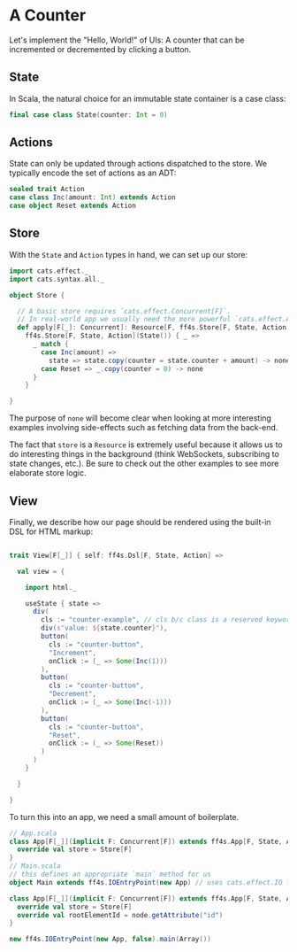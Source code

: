 # A Counter

Let's implement the "Hello, World!" of UIs:
A counter that can be incremented or decremented by clicking a button.

## State

In Scala, the natural choice for an immutable state container is a case class:

```scala mdoc:js:shared
final case class State(counter: Int = 0)
```

## Actions

State can only be updated through actions dispatched to the store.
We typically encode the set of actions as an ADT:

```scala mdoc:js:shared
sealed trait Action
case class Inc(amount: Int) extends Action
case object Reset extends Action
```

## Store

With the `State` and `Action` types in hand, we can set up our store:

```scala mdoc:js:shared
import cats.effect._
import cats.syntax.all._

object Store {

  // A basic store requires `cats.effect.Concurrent[F]`.
  // In real-world app we usually need the more powerful `cats.effect.Async[F]`.
  def apply[F[_]: Concurrent]: Resource[F, ff4s.Store[F, State, Action]] =
    ff4s.Store[F, State, Action](State()) { _ =>
      _ match {
        case Inc(amount) =>
          state => state.copy(counter = state.counter + amount) -> none
        case Reset => _.copy(counter = 0) -> none
      }
    }

}
```

The purpose of `none` will become clear when looking at more interesting examples
involving side-effects such as fetching data from the back-end.

The fact that `store` is a `Resource` is extremely useful because it allows
us to do interesting things in the background (think WebSockets,
subscribing to state changes, etc.).
Be sure to check out the other examples to see more elaborate store logic.

## View

Finally, we describe how our page should be rendered using the built-in DSL
for HTML markup:

```scala mdoc:js:shared

trait View[F[_]] { self: ff4s.Dsl[F, State, Action] =>

  val view = {

    import html._

    useState { state =>
      div(
        cls := "counter-example", // cls b/c class is a reserved keyword in scala
        div(s"value: ${state.counter}"),
        button(
          cls := "counter-button",
          "Increment",
          onClick := (_ => Some(Inc(1)))
        ),
        button(
          cls := "counter-button",
          "Decrement",
          onClick := (_ => Some(Inc(-1)))
        ),
        button(
          cls := "counter-button",
          "Reset",
          onClick := (_ => Some(Reset))
        )
      )
    }

  }

}
```

To turn this into an app, we need a small amount of boilerplate.

```scala mdoc:js:compile-only
// App.scala
class App[F[_]](implicit F: Concurrent[F]) extends ff4s.App[F, State, Action] with View[F] {
  override val store = Store[F]
}
// Main.scala
// this defines an appropriate `main` method for us
object Main extends ff4s.IOEntryPoint(new App) // uses cats.effect.IO for F
```

```scala mdoc:js:invisible
class App[F[_]](implicit F: Concurrent[F]) extends ff4s.App[F, State, Action] with View[F] {
  override val store = Store[F]
  override val rootElementId = node.getAttribute("id")
}

new ff4s.IOEntryPoint(new App, false).main(Array())
```

